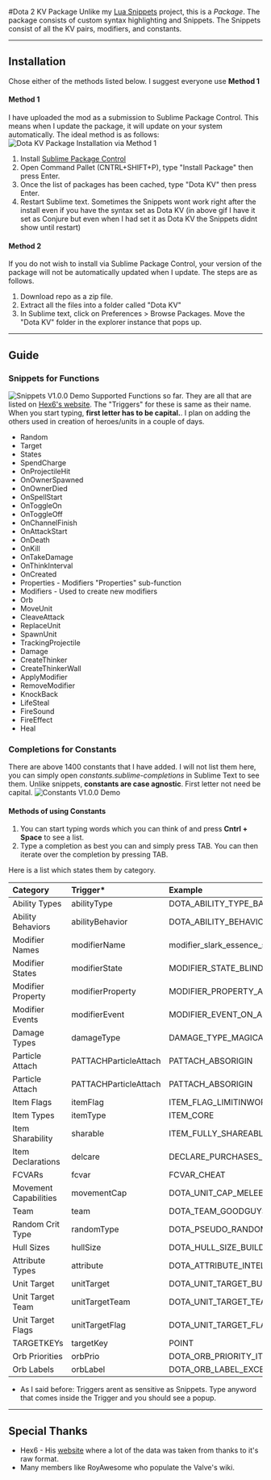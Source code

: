#Dota 2 KV Package
Unlike my [Lua Snippets](https://github.com/bhargavrpatel/Dota-2-Sublime-Packages) project, this is a *Package*. The package consists of custom syntax highlighting and Snippets. The Snippets consist of all the KV pairs, modifiers, and constants. 

***

## Installation
Chose either of the methods listed below. I suggest everyone use **Method 1**
#### Method 1
I have uploaded the mod as a submission to Sublime Package Control. This means when I update the package, it will update on your system automatically.
The ideal method is as follows:
![Dota KV Package Installation via Method 1](http://fat.gfycat.com/PeskyLiquidCutworm.gif)

1. Install [Sublime Package Control ](https://sublime.wbond.net/installation)
2. Open Command Pallet (CNTRL+SHIFT+P), type "Install Package" then press Enter.
3. Once the list of packages has been cached, type "Dota KV" then press Enter.
4. Restart Sublime text. Sometimes the Snippets wont work right after the install even if you have the syntax set as Dota KV (in above gif I have it set as Conjure but even when I had set it as Dota KV the Snippets didnt show until restart)

#### Method 2
If you do not wish to install via Sublime Package Control, your version of the package will not be automatically updated when I update. The steps are as follows.

1. Download repo as a zip file. 
2. Extract all the files into a folder called "Dota KV"
3. In Sublime text, click on Preferences > Browse Packages. Move the "Dota KV" folder in the explorer instance that pops up.

***

## Guide
### Snippets for Functions
![Snippets V1.0.0 Demo](http://fat.gfycat.com/ObedientParallelIbis.gif)
Supported Functions so far. They are all that are listed on [Hex6's website](hex6.se/dota/modifier_functions.txt). The "Triggers" for these is same as their name. When you start typing, **first letter has to be capital.**. I plan on adding the others used in creation of heroes/units in a couple of days.
* Random
* Target
* States
* SpendCharge
* OnProjectileHit
* OnOwnerSpawned
* OnOwnerDied
* OnSpellStart
* OnToggleOn
* OnToggleOff
* OnChannelFinish
* OnAttackStart
* OnDeath
* OnKill
* OnTakeDamage
* OnThinkInterval
* OnCreated
* Properties 	-	Modifiers "Properties" sub-function
* Modifiers   - Used to create new modifiers
* Orb
* MoveUnit
* CleaveAttack
* ReplaceUnit
* SpawnUnit
* TrackingProjectile
* Damage
* CreateThinker
* CreateThinkerWall
* ApplyModifier
* RemoveModifier
* KnockBack
* LifeSteal
* FireSound
* FireEffect
* Heal

### Completions for Constants
There are above 1400 constants that I have added. I will not list them here, you can simply open *constants.sublime-completions* in Sublime Text to see them. Unlike snippets, **constants are case agnostic**. First letter not need be capital.
![Constants V1.0.0 Demo](http://giant.gfycat.com/AgreeableUnselfishAztecant.gif)
#### Methods of using Constants
1. You can start typing words which you can think of and press **Cntrl + Space** to see a list. 
2. Type a completion as best you can and simply press TAB. You can then iterate over the completion by pressing TAB. 

 Here is a list which states them by category. 

| Category  | Trigger*  | Example |
| :------------ |:---------------|:-----|
| Ability Types | abilityType        |    DOTA_ABILITY_TYPE_BASIC |
| Ability Behaviors | abilityBehavior        |    DOTA_ABILITY_BEHAVIOR_AOE |
| Modifier Names      | modifierName | modifier_slark_essence_shift_debuff |
| Modifier States     | modifierState        |   MODIFIER_STATE_BLIND |
| Modifier Property | modifierProperty        |    MODIFIER_PROPERTY_ABSOLUTE_NO_DAMAGE_MAGICAL |
| Modifier Events | modifierEvent        |    MODIFIER_EVENT_ON_ABILITY_END_CHANNEL |
| Damage Types | damageType        |    DAMAGE_TYPE_MAGICAL |
| Particle Attach | PATTACHParticleAttach        |    PATTACH_ABSORIGIN |
| Particle Attach | PATTACHParticleAttach        |    PATTACH_ABSORIGIN |
| Item Flags | itemFlag        |    ITEM_FLAG_LIMITINWORLD |
| Item Types | itemType        |    ITEM_CORE |
| Item Sharability | sharable        |    ITEM_FULLY_SHAREABLE |
| Item Declarations | delcare        |    DECLARE_PURCHASES_IN_SPEECH |
| FCVARs | fcvar        |    FCVAR_CHEAT |
| Movement Capabilities | movementCap        |    DOTA_UNIT_CAP_MELEE_ATTACK |
| Team | team        |    DOTA_TEAM_GOODGUYS |
| Random Crit Type | randomType        |    DOTA_PSEUDO_RANDOM_BREWMASTER_CRIT |
| Hull Sizes | hullSize        |    DOTA_HULL_SIZE_BUILDING |
| Attribute Types | attribute        |    DOTA_ATTRIBUTE_INTELLECT |
| Unit Target | unitTarget        |    DOTA_UNIT_TARGET_BUILDING |
| Unit Target Team | unitTargetTeam        |    DOTA_UNIT_TARGET_TEAM_CUSTOM |
| Unit Target Flags | unitTargetFlag        |    DOTA_UNIT_TARGET_FLAG_RANGED_ONLY |
| TARGETKEYs | targetKey        |    POINT |
| Orb Priorities | orbPrio        |    DOTA_ORB_PRIORITY_ITEM_PROC |
| Orb Labels | orbLabel        |    DOTA_ORB_LABEL_EXCEPTION |
* As I said before: Triggers arent as sensitive as Snippets. Type anyword that comes inside the Trigger and you should see a popup.

***

## Special Thanks
* Hex6 - His [website](http://hex6.se/dota) where a lot of the data was taken from thanks to it's raw format.
* Many members like RoyAwesome who populate the Valve's wiki. 